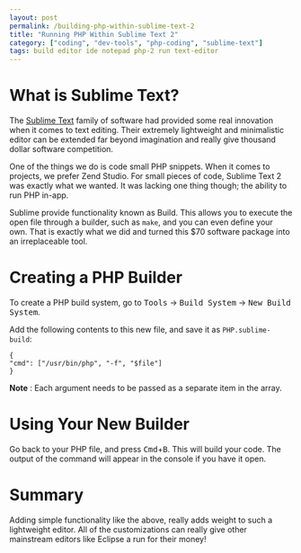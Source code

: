 ```yaml
---
layout: post
permalink: /building-php-within-sublime-text-2
title: "Running PHP Within Sublime Text 2"
category: ["coding", "dev-tools", "php-coding", "sublime-text"]
tags: build editor ide notepad php-2 run text-editor
---
```

# What is Sublime Text?

The [Sublime Text](http://www.sublimetext.com/) family of software had provided some real innovation when it comes to text editing. Their extremely lightweight and minimalistic editor can be extended far beyond imagination and really give thousand dollar software competition.

One of the things we do is code small PHP snippets. When it comes to projects, we prefer Zend Studio. For small pieces of code, Sublime Text 2 was exactly what we wanted. It was lacking one thing though; the ability to run PHP in-app.

Sublime provide functionality known as Build. This allows you to execute the open file through a builder, such as `make`, and you can even define your own. That is exactly what we did and turned this $70 software package into an irreplaceable tool.

# Creating a PHP Builder

To create a PHP build system, go to <kbd>Tools</kbd> -> <kbd>Build System</kbd> -> <kbd>New Build System</kbd>.

Add the following contents to this new file, and save it as `PHP.sublime-build`:

    {
    "cmd": ["/usr/bin/php", "-f", "$file"]
    }

**Note** : Each argument needs to be passed as a separate item in the array.

# Using Your New Builder

Go back to your PHP file, and press <kbd>Cmd</kbd>+<kbd>B</kbd>. This will build your code. The output of the command will appear in the console if you have it open.

# Summary

Adding simple functionality like the above, really adds weight to such a lightweight editor. All of the customizations can really give other mainstream editors like Eclipse a run for their money!


